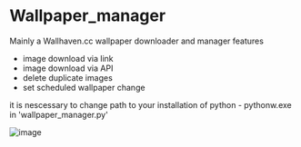 # Wallpaper_manager

Mainly a Wallhaven.cc wallpaper downloader and manager
features
 - image download via link
 - image download via API
 - delete duplicate images
 - set scheduled wallpaper change

it is nescessary to change path to your installation of python - pythonw.exe in 'wallpaper_manager.py'

![image](https://user-images.githubusercontent.com/43574821/190856605-d19606e6-4a98-4808-be69-1659e9899924.png)
